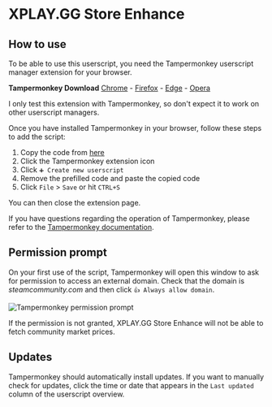 #  XPLAY.GG Store Enhance
## How to use
To be able to use this userscript, you need the Tampermonkey userscript manager extension for your browser.

**Tampermonkey Download**
[Chrome](https://chrome.google.com/webstore/detail/tampermonkey/dhdgffkkebhmkfjojejmpbldmpobfkfo) - [Firefox](https://addons.mozilla.org/en-US/firefox/addon/tampermonkey/) - [Edge](https://microsoftedge.microsoft.com/addons/detail/tampermonkey/iikmkjmpaadaobahmlepeloendndfphd) - [Opera](https://addons.opera.com/en/extensions/details/tampermonkey-beta/)

I only test this extension with Tampermonkey, so don't expect it to work on other userscript managers.

Once you have installed Tampermonkey in your browser, follow these steps to add the script:
1. Copy the code from [here](https://raw.githubusercontent.com/Tr345ure/xplay-store-enhance/main/script.js) 
2. Click the Tampermonkey extension icon
3. Click `➕ Create new userscript`
4. Remove the prefilled code and paste the copied code
5. Click `File` > `Save` or hit `CTRL+S`

You can then close the extension page.

If you have questions regarding the operation of Tampermonkey, please refer to the [Tampermonkey documentation](https://www.tampermonkey.net/documentation.php?locale=en).

## Permission prompt
On your first use of the script, Tampermonkey will open this window to ask for permission to access an external domain. Check that the domain is *steamcommunity.com* and then click `👍 Always allow domain`.

![Tampermonkey permission prompt](https://i.imgur.com/aC12SLr.png)

If the permission is not granted, XPLAY.GG Store Enhance will not be able to fetch community market prices.

## Updates
Tampermonkey should automatically install updates. If you want to manually check for updates, click the time or date that appears in the `Last updated` column of the userscript overview.
